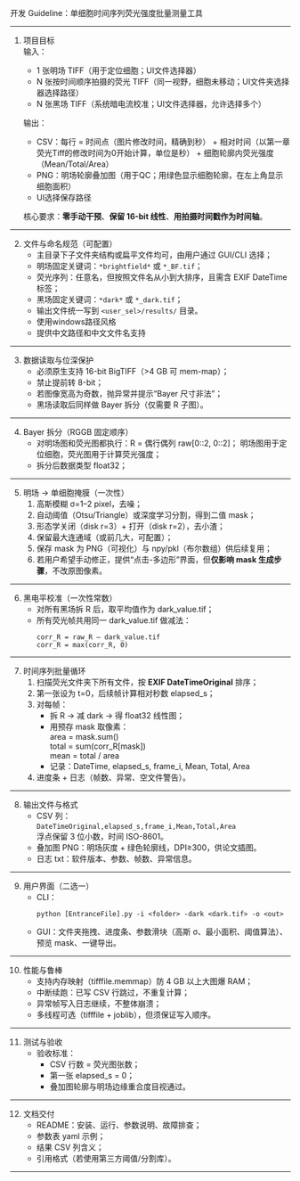 开发 Guideline：单细胞时间序列荧光强度批量测量工具  

------------------------------------------------
1. 项目目标  
   输入：  
   - 1 张明场 TIFF（用于定位细胞；UI文件选择器）  
   - N 张按时间顺序拍摄的荧光 TIFF（同一视野，细胞未移动；UI文件夹选择器选择路径）  
   - N 张黑场 TIFF（系统暗电流校准；UI文件选择器，允许选择多个）  

   输出：  
   - CSV：每行 = 时间点（图片修改时间，精确到秒） + 相对时间（以第一章荧光Tiff的修改时间为0开始计算，单位是秒） + 细胞轮廓内荧光强度（Mean/Total/Area）
   - PNG：明场轮廓叠加图（用于QC；用绿色显示细胞轮廓，在左上角显示细胞面积）  
   - UI选择保存路径

   核心要求：**零手动干预**、**保留 16-bit 线性**、**用拍摄时间戳作为时间轴**。

------------------------------------------------
2. 文件与命名规范（可配置）  
   - 主目录下子文件夹结构或扁平文件均可，由用户通过 GUI/CLI 选择；  
   - 明场固定关键词：`*brightfield*` 或 `*_BF.tif`；  
   - 荧光序列：任意名，但按照文件名从小到大排序，且需含 EXIF DateTime 标签；  
   - 黑场固定关键词：`*dark*` 或 `*_dark.tif`；  
   - 输出文件统一写到 `<user_sel>/results/` 目录。
   - 使用windows路径风格
   - 提供中文路径和中文文件名支持

------------------------------------------------
3. 数据读取与位深保护  
   - 必须原生支持 16-bit BigTIFF（>4 GB 可 mem-map）；  
   - 禁止提前转 8-bit；  
   - 若图像宽高为奇数，抛异常并提示“Bayer 尺寸非法”；  
   - 黑场读取后同样做 Bayer 拆分（仅需要 R 子图）。

------------------------------------------------
4. Bayer 拆分（RGGB 固定顺序）  
   - 对明场图和荧光图都执行：R = 偶行偶列 raw[0::2, 0::2]； 明场图用于定位细胞，荧光图用于计算荧光强度；  
   - 拆分后数据类型 float32；  

------------------------------------------------
5. 明场 → 单细胞掩膜（一次性）  
   1. 高斯模糊 σ=1–2 pixel，去噪；  
   2. 自动阈值（Otsu/Triangle）或深度学习分割，得到二值 mask；  
   3. 形态学关闭（disk r=3）+ 打开（disk r=2），去小渣；  
   4. 保留最大连通域（或前几大，可配置）；  
   5. 保存 mask 为 PNG（可视化）与 npy/pkl（布尔数组）供后续复用；  
   6. 若用户希望手动修正，提供“点击-多边形”界面，但**仅影响 mask 生成步骤**，不改原图像素。

------------------------------------------------
6. 黑电平校准（一次性常数）  
   - 对所有黑场拆 R 后，取平均值作为 dark_value.tif；   
   - 所有荧光帧共用同一 dark_value.tif 做减法：  
     ```
     corr_R = raw_R – dark_value.tif  
     corr_R = max(corr_R, 0)
     ```

------------------------------------------------
7. 时间序列批量循环
   1. 扫描荧光文件夹下所有文件，按 **EXIF DateTimeOriginal** 排序；  
   2. 第一张设为 t=0，后续帧计算相对秒数 elapsed_s；  
   3. 对每帧：
      - 拆 R → 减 dark → 得 float32 线性图；  
      - 用预存 mask 取像素：  
        area = mask.sum()  
        total = sum(corr_R[mask])  
        mean = total / area  
      - 记录：DateTime, elapsed_s, frame_i, Mean, Total, Area  
   4. 进度条 + 日志（帧数、异常、空文件警告）。

------------------------------------------------
8. 输出文件与格式
   - CSV 列：  
     `DateTimeOriginal,elapsed_s,frame_i,Mean,Total,Area`  
     浮点保留 3 位小数，时间 ISO-8601。   
   - 叠加图 PNG：明场灰度 + 绿色轮廓线，DPI≥300，供论文插图。  
   - 日志 txt：软件版本、参数、帧数、异常信息。

------------------------------------------------
9. 用户界面（二选一）
   - CLI：  
     ```
     python [EntranceFile].py -i <folder> -dark <dark.tif> -o <out>
     ```  
   - GUI：文件夹拖拽、进度条、参数滑块（高斯 σ、最小面积、阈值算法）、预览 mask、一键导出。

------------------------------------------------
10. 性能与鲁棒
    - 支持内存映射（tifffile.memmap）防 4 GB 以上大图爆 RAM；  
    - 中断续跑：已写 CSV 行跳过，不重复计算；  
    - 异常帧写入日志继续，不整体崩溃；  
    - 多线程可选（tifffile + joblib），但须保证写入顺序。

------------------------------------------------
11. 测试与验收
    - 验收标准：  
      - CSV 行数 = 荧光图张数；  
      - 第一张 elapsed_s = 0；  
      - 叠加图轮廓与明场边缘重合度目视通过。

------------------------------------------------
12. 文档交付
    - README：安装、运行、参数说明、故障排查；  
    - 参数表 yaml 示例；  
    - 结果 CSV 列含义；  
    - 引用格式（若使用第三方阈值/分割库）。

------------------------------------------------
